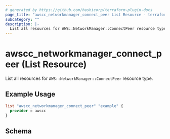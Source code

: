 ```yaml
---
# generated by https://github.com/hashicorp/terraform-plugin-docs
page_title: "awscc_networkmanager_connect_peer List Resource - terraform-provider-awscc"
subcategory: ""
description: |-
  List all resources for AWS::NetworkManager::ConnectPeer resource type.
---
```


# awscc_networkmanager_connect_peer (List Resource)

List all resources for `AWS::NetworkManager::ConnectPeer` resource type.

## Example Usage

```terraform
list "awscc_networkmanager_connect_peer" "example" {
  provider = awscc
}
```

<!-- schema generated by tfplugindocs -->
## Schema
